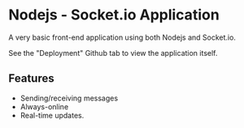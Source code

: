 # Nodejs - Socket.io Application

A very basic front-end application  using both Nodejs and Socket.io.


See the "Deployment" Github tab to view the application itself.

## Features 
* Sending/receiving messages
* Always-online
* Real-time updates.
